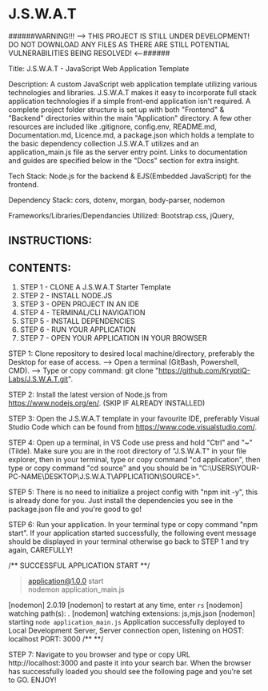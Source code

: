 # J.S.W.A.T

######WARNING!!! --> THIS PROJECT IS STILL UNDER DEVELOPMENT! DO NOT DOWNLOAD ANY FILES AS THERE ARE STILL POTENTIAL VULNERABILITIES BEING RESOLVED! <--######

Title: J.S.W.A.T - JavaScript Web Application Template

Description: A custom JavaScript web application template utilizing various technologies and libraries.
J.S.W.A.T makes it easy to incorporate full stack application technologies if a simple front-end application isn't required. 
A complete project folder structure is set up with both "Frontend" & "Backend" directories within the main "Application" directory.
A few other resources are included like .gitignore, config.env, README.md, Documentation.md, Licence.md, a package.json which holds a template to the basic dependency collection J.S.W.A.T utilizes and an application_main.js file as the server entry point. Links to documentation and guides are specified below in the "Docs" section for extra insight.

Tech Stack: Node.js for the backend & EJS(Embedded JavaScript) for the frontend. 

Dependency Stack: cors, dotenv, morgan, body-parser, nodemon

Frameworks/Libraries/Dependancies Utilized: Bootstrap.css, jQuery,

INSTRUCTIONS:
---------------------------
CONTENTS:
---------
1. STEP 1 - CLONE A J.S.W.A.T Starter Template
2. STEP 2 - INSTALL NODE.JS
3. STEP 3 - OPEN PROJECT IN AN IDE
4. STEP 4 - TERMINAL/CLI NAVIGATION
5. STEP 5 - INSTALL DEPENDENCIES
6. STEP 6 - RUN YOUR APPLICATION
7. STEP 7 - OPEN YOUR APPLICATION IN YOUR BROWSER

STEP 1: Clone repository to desired local machine/directory, preferably the Desktop for ease of access.
  -->   Open a terminal (GitBash, Powershell, CMD).
  -->   Type or copy command: git clone "https://github.com/KryptiQ-Labs/J.S.W.A.T.git".

STEP 2: Install the latest version of Node.js from https://www.nodejs.org/en/. (SKIP IF ALREADY INSTALLED)

STEP 3: Open the J.S.W.A.T template in your favourite IDE, preferably Visual  Studio Code which can be found from https://www.code.visualstudio.com/.

STEP 4: Open up a terminal, in VS Code use press and hold "Ctrl" and "~" (Tilde). Make sure you are in the root directory of "J.S.W.A.T" in your file explorer, then in your terminal, type or copy command "cd application", then type or copy command "cd source" and you should be in "C:\USERS\YOUR-PC-NAME\DESKTOP\J.S.W.A.T\APPLICATION\SOURCE>".

STEP 5: There is no need to initialize a project config with "npm init -y", this is already done for you. Just install the dependencies you see in the package.json file and you're good to go!

STEP 6: Run your application. In your terminal type or copy command "npm start". If your application started successfully, the following event message should be displayed in your terminal otherwise go back to STEP 1 and try again, CAREFULLY! 

/** SUCCESSFUL APPLICATION START **/
> application@1.0.0 start    
> nodemon application_main.js

[nodemon] 2.0.19
[nodemon] to restart at any time, enter `rs`
[nodemon] watching path(s): *.*
[nodemon] watching extensions: js,mjs,json
[nodemon] starting `node application_main.js`
Application successfully deployed to Local Development Server,
Server connection open, listening on
HOST: localhost
PORT: 3000
/**                              **/

STEP 7: Navigate to you browser and type or copy URL http://localhost:3000 and paste it into your search bar. When the browser has successfully loaded you should see the following page and you're set to GO. ENJOY!

